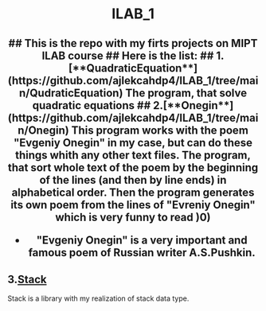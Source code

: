 <h1 align="center">ILAB_1</h1>
<h2 align="center">
## This is the repo with my firts projects on MIPT ILAB course
## Here is the list:
## 1.[**QuadraticEquation**](https://github.com/ajlekcahdp4/ILAB_1/tree/main/QudraticEquation) 
The program, that solve quadratic equations
## 2.[**Onegin**](https://github.com/ajlekcahdp4/ILAB_1/tree/main/Onegin)
This program works with the poem "Evgeniy Onegin" in my case, but can do these things whith any other text files.
The program, that sort whole text of the poem by the beginning of the lines (and then by line ends) in alphabetical order.
Then the program generates its own poem from the lines of "Evreniy Onegin" which is very funny to read )0)

* "Evgeniy Onegin" is a very important and famous poem of Russian writer A.S.Pushkin.
## 3.[**Stack**](https://github.com/ajlekcahdp4/ILAB_1/tree/main/Stack)
Stack is a library with my realization of stack data type.
